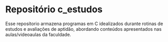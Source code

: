 # Repositório c_estudos

Esse reposítorio armazena programas em C idealizados durante rotinas de estudos e avaliações de aptidão, abordando conteúdos apresentados nas aulas/videoaulas da faculdade.
